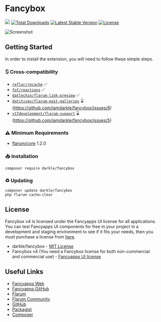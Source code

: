 # Fancybox
![](https://flarum-badge-api.davwheat.dev/v1/compat-latest/darkle/fancybox) [![Total Downloads](http://poser.pugx.org/darkle/fancybox/downloads)](https://packagist.org/packages/darkle/fancybox) [![Latest Stable Version](http://poser.pugx.org/darkle/fancybox/v)](https://packagist.org/packages/darkle/fancybox) [![License](http://poser.pugx.org/darkle/fancybox/license)](https://packagist.org/packages/darkle/fancybox)

![Screenshot](https://user-images.githubusercontent.com/15818451/145828827-e272f2e2-3781-4eea-9e4a-3e5aa8077920.gif)

## Getting Started

In order to install the extension, you will need to follow these simple steps.

### 🔃 Cross-compatibility
- [`reflar/recache`](https://extiverse.com/extension/reflar/recache) ✅
- [`fof/reactions`](https://github.com/FriendsOfFlarum/reactions) ✅
- [`datlechin/flarum-link-preview`](https://github.com/datlechin/flarum-link-preview) ✅
- [`datitisev/flarum-post-galleries`](https://github.com/datitisev/flarum-post-galleries) ⌛(https://github.com/iamdarkle/fancybox/issues/6)
- [`v17development/flarum-support`](https://extiverse.com/extension/v17development/flarum-support) ⌛(https://github.com/iamdarkle/fancybox/issues/5)

### ⚠️ Minimum Requirements

* <a href="https://flarum.org">flarum/core</a> 1.2.0

### 📥 Installation
   ```
   composer require darkle/fancybox
   ```

### ♻ Updating
   ```
   composer update darkle/fancybox
   php flarum cache:clear
   ```

## License

Fancybox v4 is licensed under the Fancyapps UI license for all applications. You can test Fancyapps UI components for free in your project in a development and staging environment to see if it fits your needs, then you must purchase a license from [here](https://fancyapps.com/pricing).

* darkle/fancybox - [MIT License](https://github.com/iamdarkle/fancybox/blob/main/LICENSE)
* Fancybox v4 (You need a Fancybox license for both non-commercial and commercial use) - [Fancyapps UI license](https://fancyapps.com/license)

## Useful Links

* [Fancyapps Web](https://fancyapps.com/)
* [Fancyapps GitHub](https://github.com/fancyapps/ui)
* [Flarum](https://flarum.org)
* [Flarum Community](https://discuss.flarum.org/d/29102-fancybox)
* [GitHub](https://github.com/iamdarkle/fancybox)
* [Packagist](https://packagist.org/packages/darkle/fancybox)
* [Composer](https://getcomposer.org/)